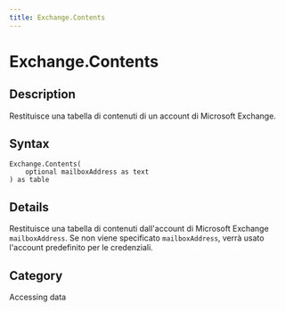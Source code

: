```yaml
---
title: Exchange.Contents
---
```


# Exchange.Contents


## Description

Restituisce una tabella di contenuti di un account di Microsoft Exchange.


## Syntax

```powerquery
Exchange.Contents(
    optional mailboxAddress as text
) as table
```


## Details

Restituisce una tabella di contenuti dall'account di Microsoft Exchange <code>mailboxAddress</code>. Se non viene specificato <code>mailboxAddress</code>, verrà usato l'account predefinito per le credenziali.



## Category
Accessing data
